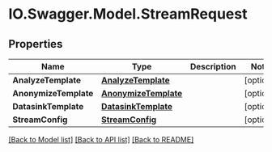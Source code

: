 # IO.Swagger.Model.StreamRequest
## Properties

Name | Type | Description | Notes
------------ | ------------- | ------------- | -------------
**AnalyzeTemplate** | [**AnalyzeTemplate**](AnalyzeTemplate.md) |  | [optional] 
**AnonymizeTemplate** | [**AnonymizeTemplate**](AnonymizeTemplate.md) |  | [optional] 
**DatasinkTemplate** | [**DatasinkTemplate**](DatasinkTemplate.md) |  | [optional] 
**StreamConfig** | [**StreamConfig**](StreamConfig.md) |  | [optional] 

[[Back to Model list]](../README.md#documentation-for-models) [[Back to API list]](../README.md#documentation-for-api-endpoints) [[Back to README]](../README.md)

